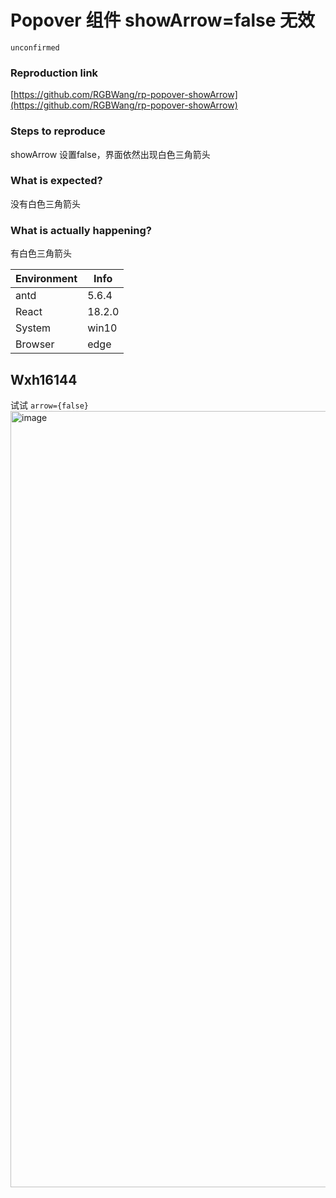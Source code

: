 # Popover 组件 showArrow=false 无效

`unconfirmed`

### Reproduction link

[https://github.com/RGBWang/rp-popover-showArrow](https://github.com/RGBWang/rp-popover-showArrow)

### Steps to reproduce

showArrow 设置false，界面依然出现白色三角箭头

### What is expected?

没有白色三角箭头

### What is actually happening?

有白色三角箭头

| Environment | Info   |
| ----------- | ------ |
| antd        | 5.6.4  |
| React       | 18.2.0 |
| System      | win10  |
| Browser     | edge   |

<!-- generated by ant-design-issue-helper. DO NOT REMOVE -->

## Wxh16144

试试 `arrow={false}`
<img width="1242" alt="image" src="https://github.com/ant-design/ant-design/assets/32004925/af363f43-2681-41d4-a836-aa590070397e">
